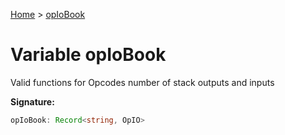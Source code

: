 [Home](../index.md) &gt; [opIoBook](./opiobook.md)

# Variable opIoBook

Valid functions for Opcodes number of stack outputs and inputs

<b>Signature:</b>

```typescript
opIoBook: Record<string, OpIO>
```
